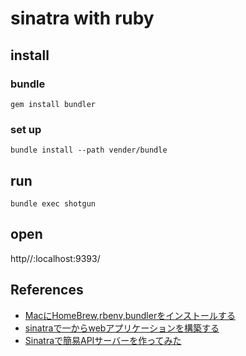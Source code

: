 # sinatra with ruby

## install

### bundle

`gem install bundler`

### set up

`bundle install --path vender/bundle`

## run

`bundle exec shotgun`

## open

http//:localhost:9393/

## References

* [MacにHomeBrew,rbenv,bundlerをインストールする](https://qiita.com/shinkuFencer/items/3679cfd966f6a61ccd1b)
* [sinatraで一からwebアプリケーションを構築する](https://qiita.com/kazuhiro4949/items/606c1d58afcfb06f14c4)
* [Sinatraで簡易APIサーバーを作ってみた](https://dev.classmethod.jp/server-side/ruby-on-rails/sinatra__make_api_server/)